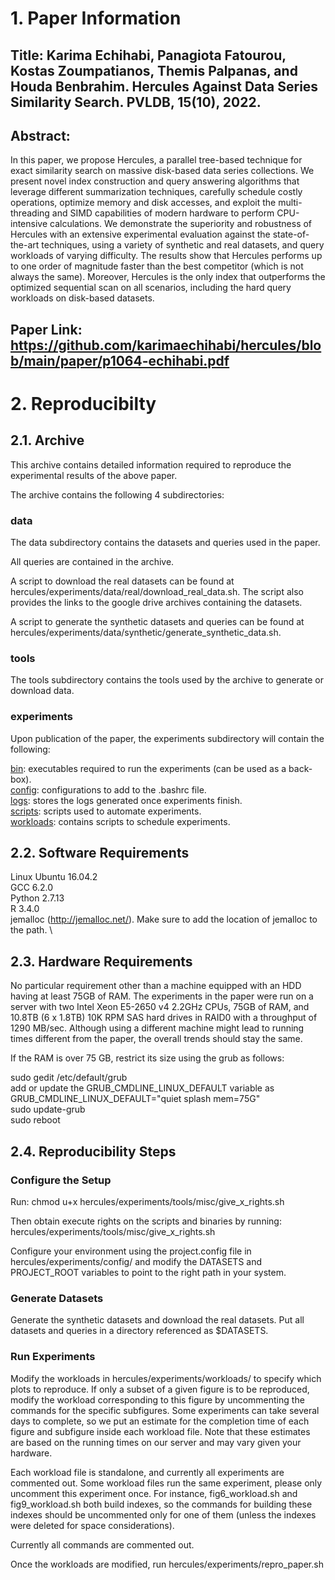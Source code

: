 # 1. Paper Information

## Title: Karima Echihabi, Panagiota Fatourou, Kostas Zoumpatianos, Themis Palpanas, and Houda Benbrahim. Hercules Against Data Series Similarity Search. PVLDB, 15(10), 2022.

## Abstract: 

In this paper, we propose Hercules, a parallel tree-based technique for exact similarity search on massive disk-based data series collections. We present novel index construction and query answering algorithms that leverage different summarization techniques, carefully schedule costly operations, optimize memory and disk accesses, and exploit the multi-threading and SIMD capabilities of modern hardware to perform CPU-intensive calculations. We demonstrate the superiority and robustness of Hercules with an extensive experimental evaluation against the state-of-the-art techniques, using a variety of synthetic and real datasets, and query workloads of varying difficulty. The results show that Hercules performs up to one order of magnitude faster than the best competitor (which is not always the same). Moreover, Hercules is the only index that outperforms the optimized sequential scan on all scenarios, including the hard query workloads on disk-based datasets. 

## Paper Link: https://github.com/karimaechihabi/hercules/blob/main/paper/p1064-echihabi.pdf

# 2. Reproducibilty

## 2.1. Archive
This archive contains detailed information required to reproduce the experimental results of the above paper.

The archive contains the following 4 subdirectories:

### data
The data subdirectory contains the datasets and queries used in the paper. 

All queries are contained in the archive.

A script to download the real datasets can be found at hercules/experiments/data/real/download_real_data.sh. The script also provides the links to the google drive archives containing the datasets. 

A script to generate the synthetic datasets and queries can be found at hercules/experiments/data/synthetic/generate_synthetic_data.sh.

### tools
The tools subdirectory contains the tools used by the archive to generate or download data.

### experiments
Upon publication of the paper, the experiments subdirectory will contain the following:

   <u>bin</u>: executables required to run the experiments (can be used as a back-box). \
   <u>config</u>: configurations to add to the .bashrc file. \
   <u>logs</u>: stores the logs generated once experiments finish. \
   <u>scripts</u>: scripts used to automate experiments. \
   <u>workloads</u>: contains scripts to schedule experiments.

## 2.2. Software Requirements
Linux Ubuntu 16.04.2 \
GCC 6.2.0 \
Python 2.7.13 \
R 3.4.0 \
jemalloc (http://jemalloc.net/). Make sure to add the location of jemalloc to the path. \

## 2.3. Hardware Requirements
No particular requirement other than a machine equipped with an HDD having at least 75GB of RAM. The experiments in the paper were run on a server with two Intel Xeon E5-2650 v4 2.2GHz CPUs, 75GB of RAM, and 10.8TB (6 x 1.8TB) 10K RPM SAS hard drives in RAID0 with a throughput of 1290 MB/sec. Although using a different machine might lead to running times different from the paper, the overall trends should stay the same.

If the RAM is over 75 GB, restrict its size using the grub as follows:

sudo gedit  /etc/default/grub  \
add or update the GRUB_CMDLINE_LINUX_DEFAULT variable as GRUB_CMDLINE_LINUX_DEFAULT="quiet splash mem=75G" \
sudo update-grub \
sudo reboot 

## 2.4. Reproducibility Steps

### Configure the Setup

Run: chmod u+x hercules/experiments/tools/misc/give_x_rights.sh

Then obtain execute rights on the scripts and binaries by running: hercules/experiments/tools/misc/give_x_rights.sh

Configure your environment using the project.config file in hercules/experiments/config/ and modify the DATASETS and PROJECT_ROOT variables to point to the right path in your system.

### Generate Datasets
Generate the synthetic datasets and download the real datasets. Put all datasets and queries in a directory referenced as $DATASETS.

### Run Experiments

Modify the workloads in hercules/experiments/workloads/ to specify which plots to reproduce. If only a subset of a given figure is to be reproduced, modify the workload corresponding to this figure by uncommenting the commands for the specific subfigures. Some experiments can take several days to complete, so we put an estimate for the completion time of each figure and subfigure inside each workload file. Note that these estimates are based on the running times on our server and may vary given your hardware.

Each workload file is standalone, and currently all experiments are commented out. Some workload files run the same experiment, please only uncomment this experiment once. For instance, fig6_workload.sh and fig9_workload.sh both build indexes, so the commands for building these indexes should be uncommented only for one of them (unless the indexes were deleted for space considerations).  

Currently all commands are commented out. 

Once the workloads are modified, run hercules/experiments/repro_paper.sh

 

